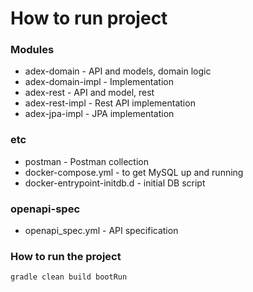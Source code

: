 # How to run project

### Modules
* adex-domain - API and models, domain logic
* adex-domain-impl - Implementation
* adex-rest - API and model, rest
* adex-rest-impl - Rest API implementation
* adex-jpa-impl - JPA implementation

### etc
* postman - Postman collection
* docker-compose.yml - to get MySQL up and running
* docker-entrypoint-initdb.d - initial DB script

### openapi-spec
* openapi_spec.yml - API specification

### How to run the project
```
gradle clean build bootRun
```

